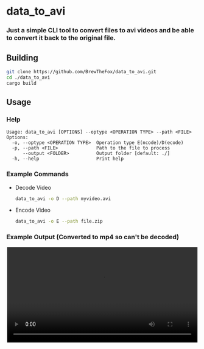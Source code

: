 # data_to_avi

### Just a simple CLI tool to convert files to avi videos and be able to convert it back to the original file.

## Building

```sh
git clone https://github.com/BrewTheFox/data_to_avi.git
cd ./data_to_avi
cargo build
```

## Usage

### Help

```
Usage: data_to_avi [OPTIONS] --optype <OPERATION TYPE> --path <FILE>
Options:
  -o, --optype <OPERATION TYPE>  Operation type E(ncode)/D(ecode)
  -p, --path <FILE>              Path to the file to process
      --output <FOLDER>          Output folder [default: ./]
  -h, --help                     Print help

```

### Example Commands

- Decode Video 
    ```sh 
    data_to_avi -o D --path myvideo.avi
    ```

- Encode Video 
    ```sh 
    data_to_avi -o E --path file.zip
    ```

### Example Output (Converted to mp4 so can't be decoded)

<p align="center">
  <video src="./resources/output.mp4" width="500px"></video>
</p>